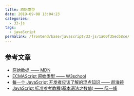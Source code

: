 ```yaml
---
title: 原始类型
date: 2019-09-08 13:04:23
categories: 
  - 33-js
tags: 
  - javaScript
permalink: /frontend/base/javascript/33-js/1a60f35ecb8ce/
---
```


## 参考文章

- [原始数据 —— MDN](https://developer.mozilla.org/zh-CN/docs/Glossary/Primitive)
- [ECMAScript 原始类型 —— W3school](http://www.w3school.com.cn/js/pro_js_primitivetypes.asp)
- [每一个 JavaScript 开发者应该了解的浮点知识 —— 颜海镜](https://yanhaijing.com/javascript/2014/03/14/what-every-javascript-developer-should-know-about-floating-points/)
- [JavaScript 标准参考教程(基本语法之数值) —— 阮一峰](https://wangdoc.com/javascript/types/number.html)